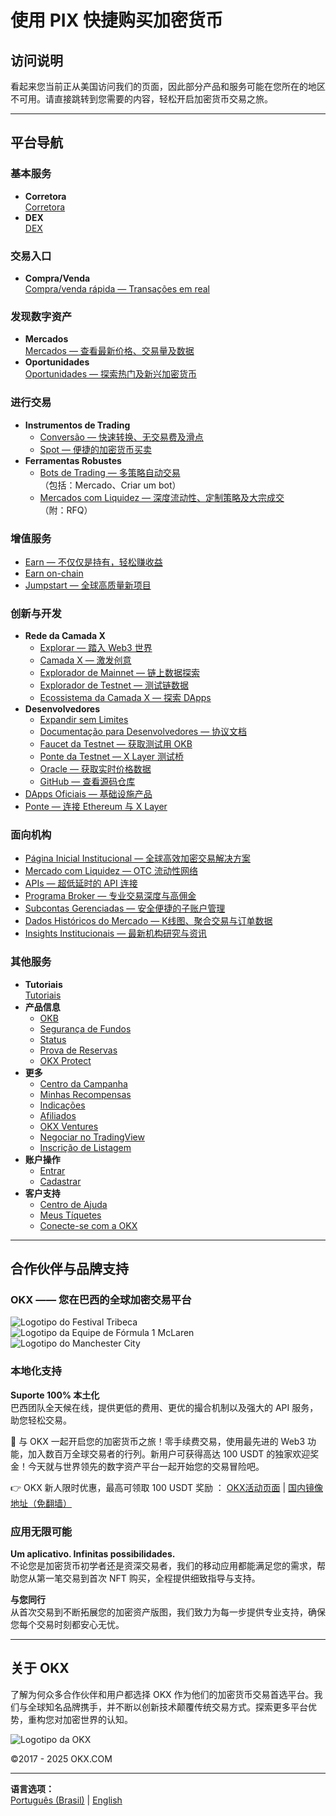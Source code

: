 # 使用 PIX 快捷购买加密货币

## 访问说明

看起来您当前正从美国访问我们的页面，因此部分产品和服务可能在您所在的地区不可用。请直接跳转到您需要的内容，轻松开启加密货币交易之旅。

---

## 平台导航

### 基本服务
- **Corretora**  
  [Corretora](https://bit.ly/OKXe)
- **DEX**  
  [DEX](https://bit.ly/OKXe)

### 交易入口
- **Compra/Venda**  
  [Compra/venda rápida — Transações em real](https://bit.ly/OKXe)

### 发现数字资产
- **Mercados**  
  [Mercados — 查看最新价格、交易量及数据](https://bit.ly/OKXe)
- **Oportunidades**  
  [Oportunidades — 探索热门及新兴加密货币](https://bit.ly/OKXe)

### 进行交易
- **Instrumentos de Trading**  
  - [Conversão — 快速转换、无交易费及滑点](https://bit.ly/OKXe)  
  - [Spot — 便捷的加密货币买卖](https://bit.ly/OKXe)
- **Ferramentas Robustes**  
  - [Bots de Trading — 多策略自动交易](https://bit.ly/OKXe)  
    （包括：Mercado、Criar um bot）  
  - [Mercados com Liquidez — 深度流动性、定制策略及大宗成交](https://bit.ly/OKXe)  
    （附：RFQ）

### 增值服务
- [Earn — 不仅仅是持有，轻松赚收益](https://bit.ly/OKXe)
- [Earn on-chain](https://bit.ly/OKXe)
- [Jumpstart — 全球高质量新项目](https://bit.ly/OKXe)

### 创新与开发
- **Rede da Camada X**  
  - [Explorar — 踏入 Web3 世界](https://bit.ly/OKXe)  
  - [Camada X — 激发创意](https://bit.ly/OKXe)  
  - [Explorador de Mainnet — 链上数据探索](https://bit.ly/OKXe)  
  - [Explorador de Testnet — 测试链数据](https://bit.ly/OKXe)  
  - [Ecossistema da Camada X — 探索 DApps](https://bit.ly/OKXe)
- **Desenvolvedores**  
  - [Expandir sem Limites](https://bit.ly/OKXe)  
  - [Documentação para Desenvolvedores — 协议文档](https://bit.ly/OKXe)  
  - [Faucet da Testnet — 获取测试用 OKB](https://bit.ly/OKXe)  
  - [Ponte da Testnet — X Layer 测试桥](https://bit.ly/OKXe)  
  - [Oracle — 获取实时价格数据](https://bit.ly/OKXe)  
  - [GitHub — 查看源码仓库](https://bit.ly/OKXe)
- [DApps Oficiais — 基础设施产品](https://bit.ly/OKXe)
- [Ponte — 连接 Ethereum 与 X Layer](https://bit.ly/OKXe)

### 面向机构
- [Página Inicial Institucional — 全球高效加密交易解决方案](https://bit.ly/OKXe)
- [Mercado com Liquidez — OTC 流动性网络](https://bit.ly/OKXe)
- [APIs — 超低延时的 API 连接](https://bit.ly/OKXe)
- [Programa Broker — 专业交易深度与高佣金](https://bit.ly/OKXe)
- [Subcontas Gerenciadas — 安全便捷的子账户管理](https://bit.ly/OKXe)
- [Dados Históricos do Mercado — K线图、聚合交易与订单数据](https://bit.ly/OKXe)
- [Insights Institucionais — 最新机构研究与资讯](https://bit.ly/OKXe)

### 其他服务
- **Tutoriais**  
  [Tutoriais](https://bit.ly/OKXe)
- **产品信息**  
  - [OKB](https://bit.ly/OKXe)  
  - [Segurança de Fundos](https://bit.ly/OKXe)  
  - [Status](https://bit.ly/OKXe)  
  - [Prova de Reservas](https://bit.ly/OKXe)  
  - [OKX Protect](https://bit.ly/OKXe)
- **更多**  
  - [Centro da Campanha](https://bit.ly/OKXe)  
  - [Minhas Recompensas](https://bit.ly/OKXe)  
  - [Indicações](https://bit.ly/OKXe)  
  - [Afiliados](https://bit.ly/OKXe)  
  - [OKX Ventures](https://bit.ly/OKXe)  
  - [Negociar no TradingView](https://bit.ly/OKXe)  
  - [Inscrição de Listagem](https://bit.ly/OKXe)
- **账户操作**  
  - [Entrar](https://bit.ly/OKXe)  
  - [Cadastrar](https://bit.ly/OKXe)
- **客户支持**  
  - [Centro de Ajuda](https://bit.ly/OKXe)  
  - [Meus Tíquetes](https://bit.ly/OKXe)  
  - [Conecte-se com a OKX](https://bit.ly/OKXe)

---

## 合作伙伴与品牌支持

### OKX —— 您在巴西的全球加密交易平台

![Logotipo do Festival Tribeca](https://www.jmhbdh.com/wp-content/img/6200487663097994.webp)  
![Logotipo da Equipe de Fórmula 1 McLaren](https://www.jmhbdh.com/wp-content/img/056485571.webp)  
![Logotipo do Manchester City](https://www.jmhbdh.com/wp-content/img/60953456718.webp)

### 本地化支持

**Suporte 100% 本土化**  
巴西团队全天候在线，提供更低的费用、更优的撮合机制以及强大的 API 服务，助您轻松交易。

🚀 与 OKX 一起开启您的加密货币之旅！零手续费交易，使用最先进的 Web3 功能，加入数百万全球交易者的行列。新用户可获得高达 100 USDT 的独家欢迎奖金！今天就与世界领先的数字资产平台一起开始您的交易冒险吧。

👉 OKX 新人限时优惠，最高可领取 100 USDT 奖励 ： [OKX活动页面](https://bit.ly/OKXe) | [国内镜像地址（免翻墙）](https://bit.ly/OKXe)

### 应用无限可能

**Um aplicativo. Infinitas possibilidades.**  
不论您是加密货币初学者还是资深交易者，我们的移动应用都能满足您的需求，帮助您从第一笔交易到首次 NFT 购买，全程提供细致指导与支持。

**与您同行**  
从首次交易到不断拓展您的加密资产版图，我们致力为每一步提供专业支持，确保您每个交易时刻都安心无忧。

---

## 关于 OKX

了解为何众多合作伙伴和用户都选择 OKX 作为他们的加密货币交易首选平台。我们与全球知名品牌携手，并不断以创新技术颠覆传统交易方式。探索更多平台优势，重构您对加密世界的认知。

![Logotipo da OKX](https://www.jmhbdh.com/wp-content/img/5366196022.webp)

©2017 - 2025 OKX.COM

---

**语言选项：**  
[Português (Brasil)](https://bit.ly/OKXe) | [English](https://bit.ly/OKXe)